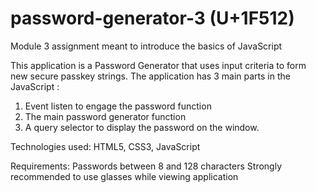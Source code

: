 # password-generator-3 (U+1F512)
Module 3 assignment meant to introduce the basics of JavaScript

This application is a Password Generator that uses input criteria to form new secure passkey strings.
The application has 3 main parts in the JavaScript :

1. Event listen to engage the password function
2. The main password generator function
3. A query selector to display the password on the window.


Technologies used: HTML5, CSS3, JavaScript

Requirements: Passwords between 8 and 128 characters
              Strongly recommended to use glasses while viewing application 
